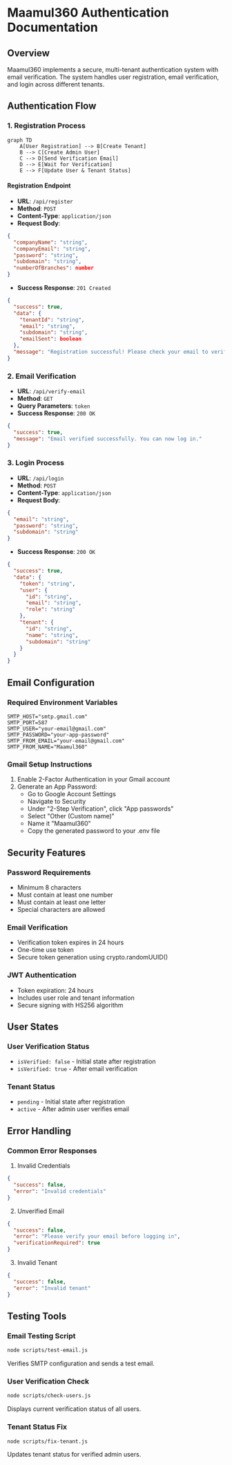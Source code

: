 # Maamul360 Authentication Documentation

## Overview
Maamul360 implements a secure, multi-tenant authentication system with email verification. The system handles user registration, email verification, and login across different tenants.

## Authentication Flow

### 1. Registration Process
```mermaid
graph TD
    A[User Registration] --> B[Create Tenant]
    B --> C[Create Admin User]
    C --> D[Send Verification Email]
    D --> E[Wait for Verification]
    E --> F[Update User & Tenant Status]
```

#### Registration Endpoint
- **URL**: `/api/register`
- **Method**: `POST`
- **Content-Type**: `application/json`
- **Request Body**:
```json
{
  "companyName": "string",
  "companyEmail": "string",
  "password": "string",
  "subdomain": "string",
  "numberOfBranches": number
}
```
- **Success Response**: `201 Created`
```json
{
  "success": true,
  "data": {
    "tenantId": "string",
    "email": "string",
    "subdomain": "string",
    "emailSent": boolean
  },
  "message": "Registration successful! Please check your email to verify your account."
}
```

### 2. Email Verification
- **URL**: `/api/verify-email`
- **Method**: `GET`
- **Query Parameters**: `token`
- **Success Response**: `200 OK`
```json
{
  "success": true,
  "message": "Email verified successfully. You can now log in."
}
```

### 3. Login Process
- **URL**: `/api/login`
- **Method**: `POST`
- **Content-Type**: `application/json`
- **Request Body**:
```json
{
  "email": "string",
  "password": "string",
  "subdomain": "string"
}
```
- **Success Response**: `200 OK`
```json
{
  "success": true,
  "data": {
    "token": "string",
    "user": {
      "id": "string",
      "email": "string",
      "role": "string"
    },
    "tenant": {
      "id": "string",
      "name": "string",
      "subdomain": "string"
    }
  }
}
```

## Email Configuration

### Required Environment Variables
```env
SMTP_HOST="smtp.gmail.com"
SMTP_PORT=587
SMTP_USER="your-email@gmail.com"
SMTP_PASSWORD="your-app-password"
SMTP_FROM_EMAIL="your-email@gmail.com"
SMTP_FROM_NAME="Maamul360"
```

### Gmail Setup Instructions
1. Enable 2-Factor Authentication in your Gmail account
2. Generate an App Password:
   - Go to Google Account Settings
   - Navigate to Security
   - Under "2-Step Verification", click "App passwords"
   - Select "Other (Custom name)"
   - Name it "Maamul360"
   - Copy the generated password to your .env file

## Security Features

### Password Requirements
- Minimum 8 characters
- Must contain at least one number
- Must contain at least one letter
- Special characters are allowed

### Email Verification
- Verification token expires in 24 hours
- One-time use token
- Secure token generation using crypto.randomUUID()

### JWT Authentication
- Token expiration: 24 hours
- Includes user role and tenant information
- Secure signing with HS256 algorithm

## User States

### User Verification Status
- `isVerified: false` - Initial state after registration
- `isVerified: true` - After email verification

### Tenant Status
- `pending` - Initial state after registration
- `active` - After admin user verifies email

## Error Handling

### Common Error Responses
1. Invalid Credentials
```json
{
  "success": false,
  "error": "Invalid credentials"
}
```

2. Unverified Email
```json
{
  "success": false,
  "error": "Please verify your email before logging in",
  "verificationRequired": true
}
```

3. Invalid Tenant
```json
{
  "success": false,
  "error": "Invalid tenant"
}
```

## Testing Tools

### Email Testing Script
```bash
node scripts/test-email.js
```
Verifies SMTP configuration and sends a test email.

### User Verification Check
```bash
node scripts/check-users.js
```
Displays current verification status of all users.

### Tenant Status Fix
```bash
node scripts/fix-tenant.js
```
Updates tenant status for verified admin users.
